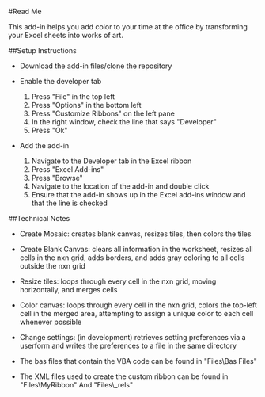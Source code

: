 #Read Me

This add-in helps you add color to your time at the office by transforming your Excel sheets into works of art.

##Setup Instructions

- Download the add-in files/clone the repository

- Enable the developer tab
    1. Press "File" in the top left
    2. Press "Options" in the bottom left
    3. Press "Customize Ribbons" on the left pane
    4. In the right window, check the line that says "Developer"
    5. Press "Ok"

- Add the add-in
    1. Navigate to the Developer tab in the Excel ribbon
    2. Press "Excel Add-ins"
    3. Press "Browse"
    4. Navigate to the location of the add-in and double click
    5. Ensure that the add-in shows up in the Excel add-ins window and that the line is checked

##Technical Notes

- Create Mosaic: creates blank canvas, resizes tiles, then colors the tiles
- Create Blank Canvas: clears all information in the worksheet, resizes all cells in the nxn grid, adds borders, and adds gray coloring to all cells outside the nxn grid
- Resize tiles: loops through every cell in the nxn grid, moving horizontally, and merges cells
- Color canvas: loops through every cell in the nxn grid, colors the top-left cell in the merged area, attempting to assign a unique color to each cell whenever possible
- Change settings: (in development) retrieves setting preferences via a userform and writes the preferences to a file in the same directory

- The bas files that contain the VBA code can be found in "Files\Bas Files"
- The XML files used to create the custom ribbon can be found in "Files\MyRibbon" And "Files\\_rels"